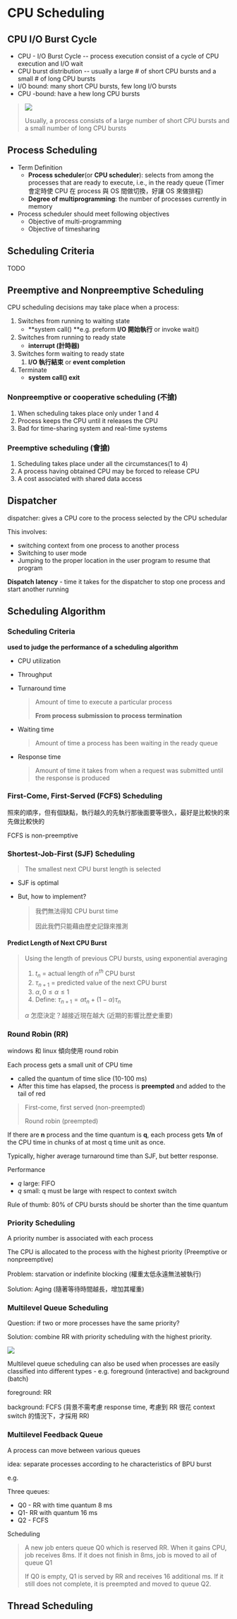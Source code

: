 # CPU Scheduling

## CPU I/O Burst Cycle

+ CPU - I/O Burst Cycle -- process execution consist of a cycle of CPU execution and I/O wait
+ CPU burst distribution -- usually a large # of short CPU bursts and a small # of long CPU bursts
+ I/O bound: many short CPU bursts, few long I/O bursts
+ CPU -bound: have a hew long CPU bursts

> ![](./src/5-1.png)
>
> Usually, a process consists of a large number of short CPU bursts and a small number of long CPU bursts

## Process Scheduling

+ Term Definition
  + **Process scheduler**(or **CPU scheduler**): selects from among the processes that are ready to execute, i.e., in the ready queue 
    (Timer 會定時使 CPU 在 process 與 OS 間做切換，好讓 OS 來做排程)
  + **Degree of multiprogramming**: the number of processes currently in memory
+ Process scheduler should meet following objectives
  + Objective of multi-programming
  + Objective of timesharing

## Scheduling Criteria

TODO

## Preemptive and Nonpreemptive Scheduling

CPU scheduling decisions may take place when a process:

1. Switches from running to waiting state
   + **system call() **e.g. preform **I/O 開始執行** or invoke wait() 
2. Switches from running to ready state
   + **interrupt (計時器)**
3. Switches form waiting to ready state
   1. **I/O 執行結束** or **event completion**
4. Terminate
   + **system call() exit**

### Nonpreemptive or cooperative scheduling (不搶)

1. When scheduling takes place only under 1 and 4
2. Process keeps the CPU until it releases the CPU
3. Bad for time-sharing system and real-time systems

### Preemptive scheduling (會搶)

1. Scheduling takes place under all the circumstances(1 to 4)
2. A process having obtained CPU may be forced to release CPU
3. A cost associated with shared data access

## Dispatcher

dispatcher: gives a CPU core to the process selected by the CPU schedular

This involves:

+ switching context from one process to another process
+ Switching to user mode
+ Jumping to the proper location in the user program to resume that program

**Dispatch latency** - time it takes for the dispatcher to stop one process and start another running

## Scheduling Algorithm

### Scheduling Criteria

**used to judge the performance of a scheduling algorithm**

+ CPU utilization

+ Throughput

+ Turnaround time

  > Amount of time to execute a particular process
  >
  > **From process submission to process termination**

+ Waiting time

  > Amount of time a process has been waiting in the ready queue

+ Response time

  > Amount of time it takes from when a request was submitted until the response is produced

### First-Come, First-Served (FCFS) Scheduling

照來的順序，但有個缺點，執行越久的先執行那後面要等很久，最好是比較快的來先做比較快的

FCFS is non-preemptive

### Shortest-Job-First (SJF) Scheduling

> The smallest next CPU burst length is selected

+ SJF is optimal

+ But, how to implement?

  > 我們無法得知 CPU burst time
  >
  > 因此我們只能藉由歷史記錄來推測

#### Predict Length of Next CPU Burst

> Using the length of previous CPU bursts, using exponential averaging
>
> 1. $t_n$ = actual length of $n^{th}$ CPU burst
> 2. $\tau_{n+1}$ = predicted value of the next CPU burst
> 3. $\alpha, 0\le\alpha\le1$
> 4. Define: $\tau_{n+1}=\alpha t_n+(1-\alpha)\tau_n$
>
> $\alpha$ 怎麼決定？越接近現在越大 (近期的影響比歷史重要)

### Round Robin (RR)

windows 和 linux 傾向使用 round robin

Each process gets a small unit of CPU time

+ called the quantum of time slice (10-100 ms)
+ After this time has elapsed, the process is **preempted** and added to the tail of red

> First-come, first served (non-preempted)
>
> Round robin (preempted)

If there are **n** process and the time quantum is **q**, each process gets **1/n** of the CPU time in chunks of at most q time unit as once.

Typically, higher average turnaround time than SJF, but better response.

Performance

+ $q$ large: FIFO
+ $q$ small: q must be large with respect to context switch

Rule of thumb: 80% of CPU bursts should be shorter than the time quantum

### Priority Scheduling

A priority number is associated with each process

The CPU is allocated to the process with the highest priority (Preemptive or nonpreemptive)

Problem: starvation or indefinite blocking (權重太低永遠無法被執行)

Solution: Aging (隨著等待時間越長，增加其權重)

### Multilevel Queue Scheduling

Question: if two or more processes have the same priority?

Solution: combine RR with priority scheduling with the highest priority.

![](./src/5-2.png)

Multilevel queue scheduling can also be used when processes are easily classified into different types - e.g. foreground (interactive) and background (batch)

foreground: RR

background: FCFS (背景不需考慮 response time, 考慮到 RR 很花 context switch 的情況下，才採用 RR)

### Multilevel Feedback Queue

A process can move between various queues

idea: separate processes according to he characteristics of BPU burst

e.g.

Three queues:

+ Q0 - RR with time quantum 8 ms
+ Q1- RR with quantum 16 ms
+ Q2 - FCFS

Scheduling

> A new job enters queue Q0 which is reserved RR. When it gains CPU, job receives 8ms. If it does not finish in 8ms, job is moved to ail of queue Q1
>
> If Q0 is empty, Q1 is served by RR and receives 16 additional ms. If it still does not complete, it is preempted and moved to queue Q2.

## Thread Scheduling


